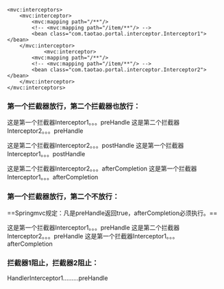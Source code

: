 
```
<mvc:interceptors>
    <mvc:interceptor>
        <mvc:mapping path="/**"/>
        <!-- <mvc:mapping path="/item/**"/> -->
        <bean class="com.taotao.portal.interceptor.Interceptor1"></bean>
    </mvc:interceptor>
            <mvc:interceptor>
        <mvc:mapping path="/**"/>
        <!-- <mvc:mapping path="/item/**"/> -->
        <bean class="com.taotao.portal.interceptor.Interceptor2"></bean>
    </mvc:interceptor>
</mvc:interceptors>
```




### 第一个拦截器放行，第二个拦截器也放行：

这是第一个拦截器Interceptor1。。。preHandle
这是第二个拦截器Interceptor2。。。preHandle

这是第二个拦截器Interceptor2。。。postHandle
这是第一个拦截器Interceptor1。。。postHandle

这是第二个拦截器Interceptor2。。。afterCompletion
这是第一个拦截器Interceptor1。。。afterCompletion


### 第一个拦截器放行，第二个不放行：

==Springmvc规定：凡是preHandle返回true，afterCompletion必须执行。==

这是第一个拦截器Interceptor1。。。preHandle
这是第二个拦截器Interceptor2。。。preHandle
这是第一个拦截器Interceptor1。。。afterCompletion


### 拦截器1阻止，拦截器2阻止：
HandlerInterceptor1.........preHandle
